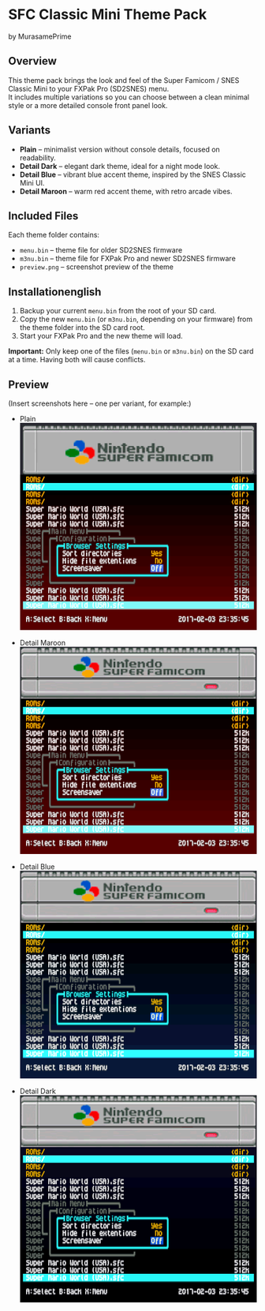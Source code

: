 # SFC Classic Mini Theme Pack  
by MurasamePrime

## Overview
This theme pack brings the look and feel of the Super Famicom / SNES Classic Mini to your FXPak Pro (SD2SNES) menu.  
It includes multiple variations so you can choose between a clean minimal style or a more detailed console front panel look.

## Variants
- **Plain** – minimalist version without console details, focused on readability.  
- **Detail Dark** – elegant dark theme, ideal for a night mode look.  
- **Detail Blue** – vibrant blue accent theme, inspired by the SNES Classic Mini UI.  
- **Detail Maroon** – warm red accent theme, with retro arcade vibes.  

## Included Files
Each theme folder contains:  
- `menu.bin` – theme file for older SD2SNES firmware  
- `m3nu.bin` – theme file for FXPak Pro and newer SD2SNES firmware  
- `preview.png` – screenshot preview of the theme  

## Installationenglish
1. Backup your current `menu.bin` from the root of your SD card.  
2. Copy the new `menu.bin` (or `m3nu.bin`, depending on your firmware) from the theme folder into the SD card root.  
3. Start your FXPak Pro and the new theme will load.  

**Important:** Only keep one of the files (`menu.bin` or `m3nu.bin`) on the SD card at a time. Having both will cause conflicts.  

## Preview
(Insert screenshots here – one per variant, for example:)

- Plain  
  ![Plain Preview](SFC_Classic_Mini_Plain.png)

- Detail Maroon  
  ![Detail Maroon Preview](SFC_Classic_Mini_Detail_Maroon.png)
  
- Detail Blue  
  ![Detail Blue Preview](SFC_Classic_Mini_Detail_Blue.png)

- Detail Dark  
  ![Detail Dark Preview](SFC_Classic_Mini_Detail_Dark.png)

